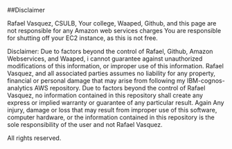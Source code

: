 ##Disclaimer

Rafael Vasquez, CSULB, Your college, Waaped, Github, and this page are not responsible for any Amazon web services charges
You are responsible for shutting off your EC2 instance, as this is not free.

Disclaimer:
Due to factors beyond the control of Rafael, Github, Amazon Webservices, and Waaped, i cannot guarantee against unauthorized modifications of this 
information, or improper use of this information. Rafael Vasquez, and all associated parties assumes no liability for any property, financial
or personal damage that may arise from following my IBM-cognos-analytics AWS repository. Due to factors beyond the control
of Rafael Vasquez, no information contained in this repository shall create any express or implied warranty or guarantee of
any particular result. Again Any injury, damage or loss that may result from improper use of this software,
computer hardware, or the information contained in this repository is the sole responsibility of the user and not Rafael Vasquez.


All rights reserved.
